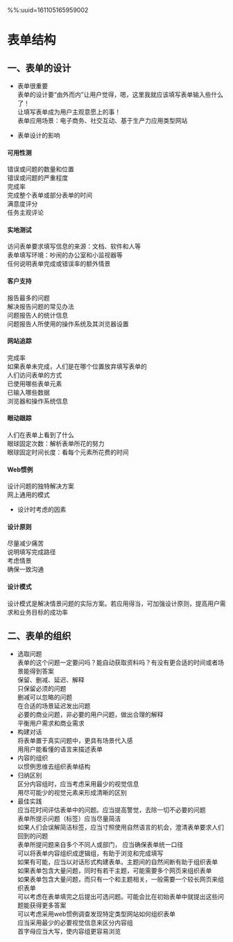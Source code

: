 %%:uuid=161105165959002
# 表单结构
## 一、表单的设计  
* 表单很重要  
表单的设计要“由外而内”让用户觉得，嗯，这里我就应该填写表单输入些什么了！  
让填写表单成为用户主观意愿上的事！  
表单应用场景：电子商务、社交互动、基于生产力应用类型网站  

* 表单设计的影响
#### 可用性测
错误或问题的数量和位置  
错误或问题的严重程度  
完成率  
完成整个表单或部分表单的时间  
满意度评分  
任务主观评论  
#### 实地测试
访问表单要求填写信息的来源：文档、软件和人等  
表单填写环境：吵闹的办公室和小监视器等  
任何说明表单完成或错误率的额外情景  
#### 客户支持
报告最多的问题  
解决报告问题的常见办法  
问题报告人的统计信息  
问题报告人所使用的操作系统及其浏览器设置  
#### 网站追踪
完成率  
如果表单未完成，人们是在哪个位置放弃填写表单的  
人们访问表单的方式  
已使用哪些表单元素  
已输入哪些数据  
浏览器和操作系统信息  
#### 眼动跟踪
人们在表单上看到了什么  
眼球固定次数：解析表单所花的努力  
眼球固定时间长度：看每个元素所花费的时间  
#### Web惯例
设计问题的独特解决方案  
网上通用的模式  

* 设计时考虑的因素
#### 设计原则
尽量减少痛苦  
说明填写完成路径  
考虑情景  
确保一致沟通  
#### 设计模式
设计模式是解决情景问题的实际方案。若应用得当，可加强设计原则，提高用户需求和业务目标的成功率 

## 二、表单的组织
* 选取问题  
表单的这个问题一定要问吗？能自动获取资料吗？有没有更合适的时间或者场景能得到答案  
保留、删减、延迟、解释  
只保留必须的问题  
删减可以忽略的问题  
在合适的场景延迟发出问题  
必要的商业问题，非必要的用户问题，做出合理的解释  
平衡用户需求和商业需求  
* 构建对话  
将表单置于真实问题中，更具有场景代入感  
用用户能看懂的语言来描述表单  
* 内容的组织  
以惯例思维去组织表单结构  
* 归纳区别  
区分内容组时，应当考虑采用最少的视觉信息  
用尽可能少的视觉元素来形成清晰的区别  
* 最佳实践  
应当花时间评估表单中的问题。应当提高警觉，去除一切不必要的问题  
表单所提示问题（标签）应当尽量简洁  
如果人们会误解简洁标签，应当寸照使用自然语言的机会，澄清表单要求人们回到的问题  
表单所提问题来自多个不同人或部门， 应当确保表单统一口径  
可以将表单内容组织成逻辑组，有助于浏览和完成填写  
如果有可能，应当以对话形式构建表单。主题间的自然间断有助于组织表单  
如果表单包含大量问题，同时有若干主题，可能需要多个网页来组织表单  
如果表单包含大量问题，而只有一个和主题相关，一般需要一个较长网页来组织表单  
可以考虑在表单填完之后提出可选问题。可能会比在初始表单中就提出这些问题能获得更多答案  
可以考虑采用web惯例调查发现特定类型网站如何组织表单  
应当采用最少的必要视觉信息来区分内容组  
首字母应当大写，使内容组更容易浏览  